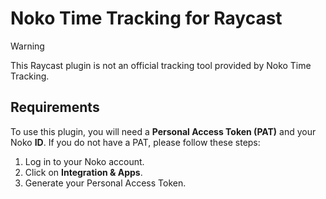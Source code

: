 # Noko Time Tracking for Raycast

> [!WARNING]
> This Raycast plugin is not an official tracking tool provided by Noko Time Tracking.

## Requirements

To use this plugin, you will need a **Personal Access Token (PAT)** and your Noko **ID**. If you do not have a PAT, please follow these steps:

1. Log in to your Noko account.
2. Click on **Integration & Apps**.
3. Generate your Personal Access Token.

